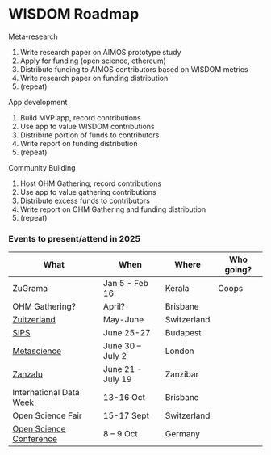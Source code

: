 # WISDOM Roadmap

Meta-research
1. Write research paper on AIMOS prototype study
2. Apply for funding (open science, ethereum)
3. Distribute funding to AIMOS contributors based on WISDOM metrics
4. Write research paper on funding distribution
5. (repeat)

App development
1. Build MVP app, record contributions
2. Use app to value WISDOM contributions
3. Distribute portion of funds to contributors
4. Write report on funding distribution
5. (repeat)

Community Building
1. Host OHM Gathering, record contributions
2. Use app to value gathering contributions
3. Distribute excess funds to contributors
4. Write report on OHM Gathering and funding distribution
5. (repeat)


### Events to present/attend in 2025

| What    | When | Where | Who going? |
| --- | --- | --- | --- |
| ZuGrama | Jan 5 - Feb 16 | Kerala | Coops | 
| OHM Gathering? | April? | Brisbane | 
| [Zuitzerland](https://zuitzerland.ch/) | May-June | Switzerland |
| [SIPS](https://www.improvingpsych.org/SIPS2025/) | June 25-27 | Budapest |
| [Metascience](https://metascience.info/) | June 30 – July 2 | London |
| [Zanzalu](https://lu.ma/1kzrdu3s) | June 21 - July 19 | Zanzibar |
| International Data Week | 13-16 Oct | Brisbane |
| Open Science Fair | 15-17 Sept | Switzerland |
| [Open Science Conference](https://www.open-science-conference.eu/) | 8 – 9 Oct | Germany |
